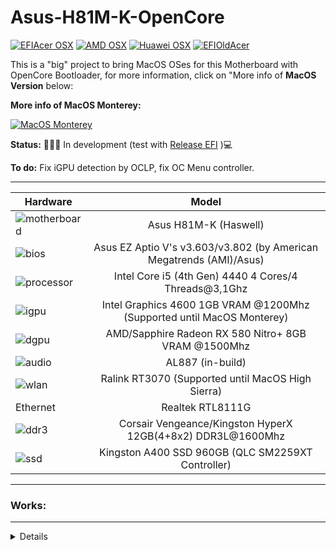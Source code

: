 # Asus-H81M-K-OpenCore

[![EFIAcer OSX](https://img.shields.io/badge/EFIAcerHackintosh-available_here-violet.svg)](https://github.com/sebasrock156/Acer-E5-572-TMP246-OpenCore)
[![AMD OSX](https://img.shields.io/badge/AMDOSX-alpha_available-violet.svg)](https://github.com/sebasrock156/Asus-X555QA-Hackintosh)
[![Huawei OSX](https://img.shields.io/badge/HuaweiHackintosh-available-violet.svg)](https://github.com/sebasrock156/Huawei-Matebook-D14-21-OpenCore)
[![EFIOldAcer](https://img.shields.io/badge/OldAcerHackintosh-available-violet.svg)](https://github.com/sebasrock156/Acer-Aspire-5749-Hackintosh)

This is a "big" project to bring MacOS OSes for this Motherboard with OpenCore Bootloader, for more information, click on "More info of **MacOS Version** below:

**More info of MacOS Monterey:**

[![MacOS Monterey](https://i.imgur.com/G3qQ9T2.png)](https://github.com/sebasrock156/Asus-H81M-K-OpenCore/tree/Monterey)

**Status:** 👨🏾‍🏭 In development (test with [Release EFI](https://github.com/sebasrock156/Asus-H81M-K-OpenCore/releases) )💻

**To do:** Fix iGPU detection by OCLP, fix OC Menu controller.

---

Hardware | Model
--- |:--:
![motherboard](https://i.imgur.com/kjUKjB2.png) | Asus H81M-K (Haswell)
![bios](https://i.imgur.com/RmYixFt.png) | Asus EZ Aptio V's v3.603/v3.802 (by American Megatrends (AMI)/Asus)
![processor](https://i.imgur.com/BzXF1mf.png) | Intel Core i5 (4th Gen) 4440 4 Cores/4 Threads@3,1Ghz
![igpu](https://i.imgur.com/pk2H9Aw.png) | Intel Graphics 4600 1GB VRAM @1200Mhz (Supported until MacOS Monterey)
![dgpu](https://i.imgur.com/7TZmF2e.png) | AMD/Sapphire Radeon RX 580 Nitro+ 8GB VRAM @1500Mhz 
![audio](https://i.imgur.com/A7RRuUn.png) | AL887 (in-build)
![wlan](https://i.imgur.com/9eDLwo9.png) | Ralink RT3070 (Supported until MacOS High Sierra)
Ethernet | Realtek RTL8111G
![ddr3](https://i.imgur.com/5MAnSyf.png) | Corsair Vengeance/Kingston HyperX 12GB(4+8x2) DDR3L@1600Mhz
![ssd](https://i.imgur.com/pozDx4X.png) | Kingston A400 SSD 960GB (QLC SM2259XT Controller)
---


### Works:
---
<details>

- Opencore 0.9.2 ✅ 

- Installer Boot ✅ (Installation on SSD: ~25/30 minutes)

- System Boot ✅

- USB Ports ✅

- VoodooPS2Controller/Keyboard ✅

- Screen ✅ (1336x768, 1080x1920)

- Audio Card ✅

- Wi-Fi ✅

 
</details>

